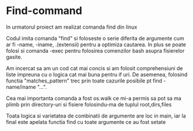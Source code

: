 # Find-command

In urmatorul proiect am realizat comanda find din linux 

Codul imita comanda "find" si foloseste o serie diferita de argumente cum ar fi -name, -iname, .(extensii) pentru a optimiza cautarea. In plus se poate folosi si comanda -exec pentru folosirea comenzilor bash asupra fisierelor gasite.

Am incercat sa am un cod cat mai concis si am folosit comprehensiuni de liste impreuna cu o logica cat mai buna pentru if uri. De asemenea, folosind functia "matches_pattern" trec prin toate cazurile posibile pt find -name/iname "...".

Cea mai importanta comanda a fost os.walk ce mi-a permis sa pot sa ma plimb prin directory-uri si fisiere folosindu-ma de tuplul root,dirs,files 

Toata logica si varietatea de combinatii de argumente are loc in main, iar la final este apelata functia find cu toate argumente ce au fost setate

